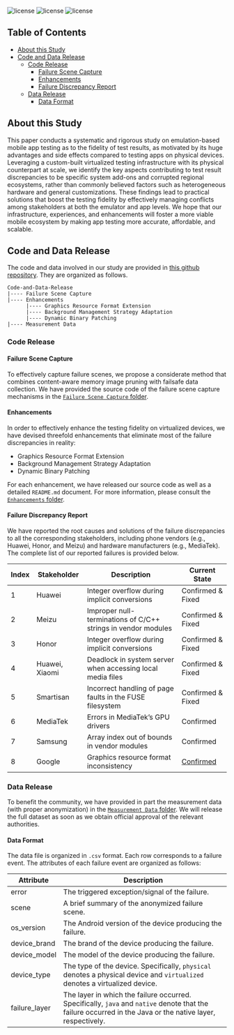 ![license](https://img.shields.io/badge/Platform-Android-green "Android")
![license](https://img.shields.io/badge/Version-Beta-yellow "Version")
![license](https://img.shields.io/badge/Licence-Apache%202.0-blue.svg "Apache")

## Table of Contents
- [About this Study](#about-this-study)
- [Code and Data Release](#code-and-data-release)
  - [Code Release](#code-release)
    - [Failure Scene Capture](#failure-scene-capture)
    - [Enhancements](#enhancements)
    - [Failure Discrepancy Report](#failure-discrepancy-report)
  - [Data Release](#data-release)
    - [Data Format](#data-format)

## About this Study

This paper conducts a systematic and rigorous study on
emulation-based mobile app testing as to the fidelity of test
results, as motivated by its huge advantages and side effects
compared to testing apps on physical devices. Leveraging a
custom-built virtualized testing infrastructure with its physical
counterpart at scale, we identify the key aspects contributing
to test result discrepancies to be specific system
add-ons and corrupted regional ecosystems, rather than commonly
believed factors such as heterogeneous hardware and
general customizations. These findings lead to practical solutions
that boost the testing fidelity by effectively managing
conflicts among stakeholders at both the emulator and app
levels. We hope that our infrastructure, experiences, and enhancements
will foster a more viable mobile ecosystem by
making app testing more accurate, affordable, and scalable.

## Code and Data Release

The code and data involved in our study are provided in [this github repository](https://github.com/Android-Emulation-Testing/Code-and-Data-Release).
They are organized as follows.

```
Code-and-Data-Release
|---- Failure Scene Capture
|---- Enhancements
      |---- Graphics Resource Format Extension
      |---- Background Management Strategy Adaptation
      |---- Dynamic Binary Patching
|---- Measurement Data
```

### Code Release

#### Failure Scene Capture

To effectively capture failure scenes, we propose a considerate method that combines content-aware memory image pruning with failsafe data collection.
We have provided the source code of the failure scene capture mechanisms in the [`Failure Scene Capture` folder](https://github.com/Android-Emulation-Testing/Code-and-Data-Release/tree/main/Failure%20Scene%20Capture).

#### Enhancements

In order to effectively enhance the testing fidelity on virtualized devices, we have devised threefold enhancements that eliminate most of the failure discrepancies in reality:

 * Graphics Resource Format Extension
 * Background Management Strategy Adaptation
 * Dynamic Binary Patching

For each enhancement, we have released our source code as well as a detailed `README.md` document.
For more information, please consult the [`Enhancements` folder](https://github.com/Android-Emulation-Testing/Code-and-Data-Release/tree/main/Enhancements).

#### Failure Discrepancy Report

We have reported the root causes and solutions of the failure discrepancies to all the corresponding stakeholders, including phone vendors (e.g., Huawei, Honor, and Meizu) and hardware manufacturers (e.g., MediaTek).
The complete list of our reported failures is provided below.

| Index | Stakeholder | Description | Current State |
| ----- | ----------- | ----------- | ------------- |
| 1     | Huawei | Integer overflow during implicit conversions | Confirmed & Fixed |
| 2     | Meizu | Improper null-terminations of C/C++ strings in vendor modules | Confirmed & Fixed |
| 3     | Honor | Integer overflow during implicit conversions | Confirmed & Fixed |
| 4     | Huawei, Xiaomi | Deadlock in system server when accessing local media files | Confirmed & Fixed |
| 5     | Smartisan | Incorrect handling of page faults in the FUSE filesystem | Confirmed & Fixed |
| 6     | MediaTek | Errors in MediaTek’s GPU drivers | Confirmed |
| 7     | Samsung | Array index out of bounds in vendor modules | Confirmed |
| 8     | Google | Graphics resource format inconsistency | [Confirmed](https://issuetracker.google.com/issues/262255458) |

### Data Release

To benefit the community, we have provided in part the measurement data (with proper anonymization) in the [`Measurement Data` folder](https://github.com/Android-Emulation-Testing/Code-and-Data-Release/tree/main/Measurement%20Data). 
We will release the full dataset as soon as we obtain official approval of the relevant authorities.

#### Data Format

The data file is organized in `.csv` format. 
Each row corresponds to a failure event.
The attributes of each failure event are organized as follows:

|  Attribute   | Description  |
|  ----  | ----  |
| error  | The triggered exception/signal of the failure. |
| scene  | A brief summary of the anonymized failure scene. |
| os_version  | The Android version of the device producing the failure. |
| device_brand  | The brand of the device producing the failure. |
| device_model  | The model of the device producing the failure. |
| device_type  | The type of the device. Specifically, `physical` denotes a physical device and `virtualized` denotes a virtualized device. |
| failure_layer  | The layer in which the failure occurred. Specifically, `java` and `native` denote that the failure occurred in the Java or the native layer, respectively. |
